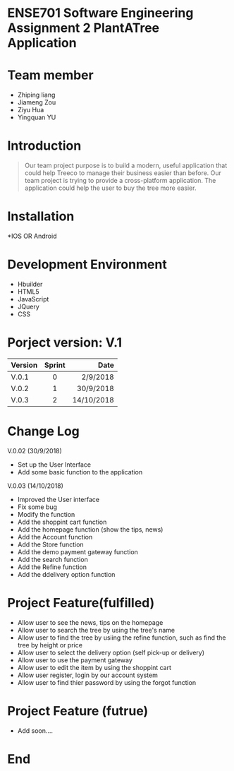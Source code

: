 ENSE701 Software Engineering Assignment 2
PlantATree Application 
=====================

Team member
========
* Zhiping liang
* Jiameng Zou
* Ziyu Hua
* Yingquan YU


Introduction
=====
> Our team project purpose is to build a modern, useful application that could help Treeco to manage their business easier than before. Our team project is trying to provide a cross-platform application. The application could help the user to buy the tree more easier.
>

Installation
=====
*IOS OR Android 

Development Environment
====
* Hbuilder 
* HTML5
* JavaScript 
* JQuery 
* CSS




Porject version: V.1
===========

| Version | Sprint |      Date |
| ------- | :----: | --------: |
| V.0.1   |   0    | 2/9/2018  |
| V.0.2   |   1    | 30/9/2018 |
| V.0.3   |   2    | 14/10/2018|


Change Log
=========

V.0.02 (30/9/2018)
* Set up the User Interface
* Add some basic function to the application


V.0.03 (14/10/2018) 
* Improved the User interface 
* Fix some bug 
* Modify the function
* Add the shoppint cart function 
* Add the homepage function (show the tips, news)
* Add the Account function 
* Add the Store function 
* Add the demo payment gateway function 
* Add the search function 
* Add the Refine function 
* Add the  ddelivery option function 



Project Feature(fulfilled)
==========
* Allow user to see the news, tips on the homepage
* Allow user to search the tree by using the tree's name
* Allow user to find the tree by usiing the refine function, such as find the tree by height or price
* Allow user to select the delivery option (self pick-up or delivery) 
* Allow user to use the payment gateway 
* Allow user to edit the item by using the shoppint cart
* Allow user register, login by our account system 
* Allow user to find thier password by using the forgot function



Project Feature (futrue)
=============
* Add soon....


End
====
